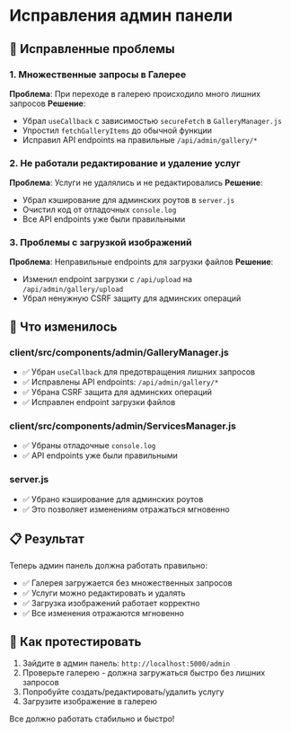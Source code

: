 # Исправления админ панели

## 🔧 Исправленные проблемы

### 1. Множественные запросы в Галерее
**Проблема**: При переходе в галерею происходило много лишних запросов
**Решение**: 
- Убрал `useCallback` с зависимостью `secureFetch` в `GalleryManager.js`
- Упростил `fetchGalleryItems` до обычной функции
- Исправил API endpoints на правильные `/api/admin/gallery/*`

### 2. Не работали редактирование и удаление услуг
**Проблема**: Услуги не удалялись и не редактировались
**Решение**:
- Убрал кэширование для админских роутов в `server.js`
- Очистил код от отладочных `console.log`
- Все API endpoints уже были правильными

### 3. Проблемы с загрузкой изображений
**Проблема**: Неправильные endpoints для загрузки файлов
**Решение**:
- Изменил endpoint загрузки с `/api/upload` на `/api/admin/gallery/upload`
- Убрал ненужную CSRF защиту для админских операций

## 🚀 Что изменилось

### client/src/components/admin/GalleryManager.js
- ✅ Убран `useCallback` для предотвращения лишних запросов
- ✅ Исправлены API endpoints: `/api/admin/gallery/*`
- ✅ Убрана CSRF защита для админских операций
- ✅ Исправлен endpoint загрузки файлов

### client/src/components/admin/ServicesManager.js  
- ✅ Убраны отладочные `console.log`
- ✅ API endpoints уже были правильными

### server.js
- ✅ Убрано кэширование для админских роутов
- ✅ Это позволяет изменениям отражаться мгновенно

## 📋 Результат

Теперь админ панель должна работать правильно:
- ✅ Галерея загружается без множественных запросов  
- ✅ Услуги можно редактировать и удалять
- ✅ Загрузка изображений работает корректно
- ✅ Все изменения отражаются мгновенно

## 🧪 Как протестировать

1. Зайдите в админ панель: `http://localhost:5000/admin`
2. Проверьте галерею - должна загружаться быстро без лишних запросов
3. Попробуйте создать/редактировать/удалить услугу
4. Загрузите изображение в галерею

Все должно работать стабильно и быстро! 